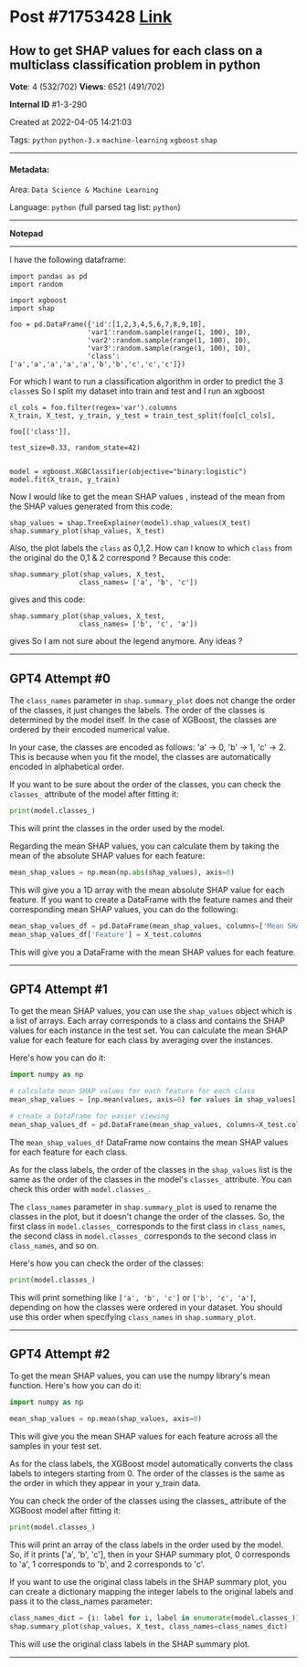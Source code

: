
# Post \#71753428 [Link](https://stackoverflow.com/questions/71753428/)

## How to get SHAP values for each class on a multiclass classification problem in python

**Vote**: 4 (532/702) **Views**: 6521 (491/702) 

**Internal ID** \#1-3-290

Created at 2022-04-05 14:21:03

Tags: `python` `python-3.x` `machine-learning` `xgboost` `shap`

----------

#### Metadata:

Area: `Data Science & Machine Learning`

Language: `python` (full parsed tag list: `python`)

----------

**Notepad**


----------

I have the following dataframe:
```
import pandas as pd
import random

import xgboost
import shap

foo = pd.DataFrame({'id':[1,2,3,4,5,6,7,8,9,10],
                   'var1':random.sample(range(1, 100), 10),
                   'var2':random.sample(range(1, 100), 10),
                   'var3':random.sample(range(1, 100), 10),
                   'class': ['a','a','a','a','a','b','b','c','c','c']})
```

For which I want to run a classification algorithm in order to predict the 3 `class`es
So I split my dataset into train and test and I run an xgboost
```
cl_cols = foo.filter(regex='var').columns
X_train, X_test, y_train, y_test = train_test_split(foo[cl_cols],
                                                        foo[['class']],
                                                        test_size=0.33, random_state=42)


model = xgboost.XGBClassifier(objective="binary:logistic")
model.fit(X_train, y_train)
```

Now I would like to get the mean SHAP values , instead of the mean from the  SHAP values generated from this code:
```
shap_values = shap.TreeExplainer(model).shap_values(X_test)
shap.summary_plot(shap_values, X_test)
```

[](https://i.stack.imgur.com/DsAik.png)
Also, the plot labels the `class` as 0,1,2. How can I know to which `class` from the original do the 0,1 & 2 correspond ?
Because this code:
```
shap.summary_plot(shap_values, X_test,
                 class_names= ['a', 'b', 'c'])
```

gives
[](https://i.stack.imgur.com/SR1ju.png)
and this code:
```
shap.summary_plot(shap_values, X_test,
                 class_names= ['b', 'c', 'a'])
```

gives
[](https://i.stack.imgur.com/Z1s0M.png)
So I am not sure about the legend anymore.
Any ideas ?


----------
        
## GPT4 Attempt \#0

The `class_names` parameter in `shap.summary_plot` does not change the order of the classes, it just changes the labels. The order of the classes is determined by the model itself. In the case of XGBoost, the classes are ordered by their encoded numerical value. 

In your case, the classes are encoded as follows: 'a' -> 0, 'b' -> 1, 'c' -> 2. This is because when you fit the model, the classes are automatically encoded in alphabetical order. 

If you want to be sure about the order of the classes, you can check the `classes_` attribute of the model after fitting it:

```python
print(model.classes_)
```

This will print the classes in the order used by the model.

Regarding the mean SHAP values, you can calculate them by taking the mean of the absolute SHAP values for each feature:

```python
mean_shap_values = np.mean(np.abs(shap_values), axis=0)
```

This will give you a 1D array with the mean absolute SHAP value for each feature. If you want to create a DataFrame with the feature names and their corresponding mean SHAP values, you can do the following:

```python
mean_shap_values_df = pd.DataFrame(mean_shap_values, columns=['Mean SHAP Value'])
mean_shap_values_df['Feature'] = X_test.columns
```

This will give you a DataFrame with the mean SHAP values for each feature.

--------

## GPT4 Attempt \#1

To get the mean SHAP values, you can use the `shap_values` object which is a list of arrays. Each array corresponds to a class and contains the SHAP values for each instance in the test set. You can calculate the mean SHAP value for each feature for each class by averaging over the instances.

Here's how you can do it:

```python
import numpy as np

# calculate mean SHAP values for each feature for each class
mean_shap_values = [np.mean(values, axis=0) for values in shap_values]

# create a DataFrame for easier viewing
mean_shap_values_df = pd.DataFrame(mean_shap_values, columns=X_test.columns)
```

The `mean_shap_values_df` DataFrame now contains the mean SHAP values for each feature for each class.

As for the class labels, the order of the classes in the `shap_values` list is the same as the order of the classes in the model's `classes_` attribute. You can check this order with `model.classes_`.

The `class_names` parameter in `shap.summary_plot` is used to rename the classes in the plot, but it doesn't change the order of the classes. So, the first class in `model.classes_` corresponds to the first class in `class_names`, the second class in `model.classes_` corresponds to the second class in `class_names`, and so on.

Here's how you can check the order of the classes:

```python
print(model.classes_)
```

This will print something like `['a', 'b', 'c']` or `['b', 'c', 'a']`, depending on how the classes were ordered in your dataset. You should use this order when specifying `class_names` in `shap.summary_plot`.

--------

## GPT4 Attempt \#2

To get the mean SHAP values, you can use the numpy library's mean function. Here's how you can do it:

```python
import numpy as np

mean_shap_values = np.mean(shap_values, axis=0)
```

This will give you the mean SHAP values for each feature across all the samples in your test set.

As for the class labels, the XGBoost model automatically converts the class labels to integers starting from 0. The order of the classes is the same as the order in which they appear in your y_train data. 

You can check the order of the classes using the classes_ attribute of the XGBoost model after fitting it:

```python
print(model.classes_)
```

This will print an array of the class labels in the order used by the model. So, if it prints ['a', 'b', 'c'], then in your SHAP summary plot, 0 corresponds to 'a', 1 corresponds to 'b', and 2 corresponds to 'c'.

If you want to use the original class labels in the SHAP summary plot, you can create a dictionary mapping the integer labels to the original labels and pass it to the class_names parameter:

```python
class_names_dict = {i: label for i, label in enumerate(model.classes_)}
shap.summary_plot(shap_values, X_test, class_names=class_names_dict)
```

This will use the original class labels in the SHAP summary plot.

--------

